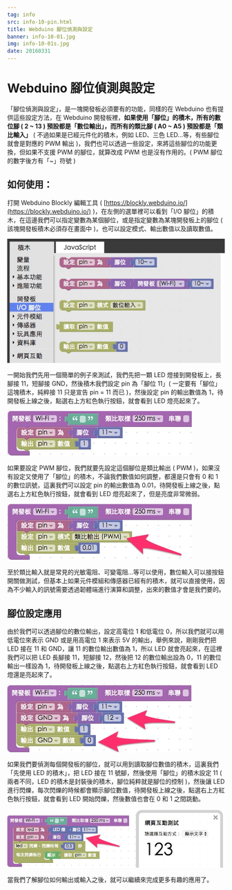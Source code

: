 ```yaml
---
tag: info
src: info-10-pin.html
title: Webduino 腳位偵測與設定
banner: info-10-01.jpg
img: info-10-01s.jpg
date: 20160331
---
```


<!-- @@master  = ../../_layout.html-->

<!-- @@block  =  meta-->

<title>Webduino 腳位偵測與設定 :::: Webduino = Web × Arduino</title>

<meta name="description" content="「腳位偵測與設定」，是一塊開發板必須要有的功能，同樣的在 Webduino 也有提供這些設定方法，在 Webduino 開發板裡，如果使用「腳位」的積木，所有的數位腳 ( 2 ~ 13 ) 預設都是「數位輸出」，而所有的類比腳 ( A0 ~ A5 ) 預設都是「類比輸入」。">

<meta itemprop="description" content="「腳位偵測與設定」，是一塊開發板必須要有的功能，同樣的在 Webduino 也有提供這些設定方法，在 Webduino 開發板裡，如果使用「腳位」的積木，所有的數位腳 ( 2 ~ 13 ) 預設都是「數位輸出」，而所有的類比腳 ( A0 ~ A5 ) 預設都是「類比輸入」。">

<meta property="og:description" content="「腳位偵測與設定」，是一塊開發板必須要有的功能，同樣的在 Webduino 也有提供這些設定方法，在 Webduino 開發板裡，如果使用「腳位」的積木，所有的數位腳 ( 2 ~ 13 ) 預設都是「數位輸出」，而所有的類比腳 ( A0 ~ A5 ) 預設都是「類比輸入」。">

<meta property="og:title" content="Webduino 腳位偵測與設定" >

<meta property="og:url" content="https://webduino.io/tutorials/info-10-pin.html">

<meta property="og:image" content="https://webduino.io/img/tutorials/info-10-01s.jpg">

<meta itemprop="image" content="https://webduino.io/img/tutorials/info-10-01s.jpg">

<include src="../_include-tutorials.html"></include>

<!-- @@close-->

<!-- @@block  =  preAndNext-->

<include src="../_include-tutorials-content.html"></include>

<!-- @@close-->



<!-- @@block  =  tutorials-->
# Webduino 腳位偵測與設定

「腳位偵測與設定」，是一塊開發板必須要有的功能，同樣的在 Webduino 也有提供這些設定方法，在 Webduino 開發板裡，**如果使用「腳位」的積木，所有的數位腳 ( 2 ~ 13 ) 預設都是「數位輸出」，而所有的類比腳 ( A0 ~ A5 ) 預設都是「類比輸入」** ( 不過如果是已經元件化的積木，例如 LED、三色 LED...等，有些腳位就會是對應的 PWM 輸出 )，我們也可以透過一些設定，來將這些腳位的功能更換，但如果不支援 PWM 的腳位，就算改成 PWM 也是沒有作用的。( PWM 腳位的數字後方有「~」符號 )

## 如何使用：

打開 Webduino Blockly 編輯工具 ( [https://blockly.webduino.io/](https://blockly.webduino.io/) )，在左側的選單裡可以看到「I/O 腳位」的積木，在這邊我們可以指定變數為某個腳位，或是指定變數為某塊開發板上的腳位 ( 該塊開發板積木必須存在畫面中 )，也可以設定模式、輸出數值以及讀取數值。

![](../img/tutorials/info-10-02.jpg)

一開始我們先用一個簡單的例子來測試，我們先把一顆 LED 燈接到開發板上，長腳接 11，短腳接 GND，然後積木我們設定 pin 為「腳位 11」( 一定要有「腳位」這塊積木，純粹接 11 只是宣告 pin = 11 而已 )，然後設定 pin 的輸出數值為 1，待開發板上線之後，點選右上方紅色執行按鈕，就會看到 LED 燈亮起來了。

![](../img/tutorials/info-10-03.jpg)

如果要設定 PWM 腳位，我們就要先設定這個腳位是類比輸出 ( PWM )，如果沒有設定又使用了「腳位」的積木，不論我們數值如何調整，都還是只會有 0 和 1 的數位訊號，這裏我們可以設定 pin 的輸出數值為 0.01，待開發板上線之後，點選右上方紅色執行按鈕，就會看到 LED 燈亮起來了，但是亮度非常微弱。

![](../img/tutorials/info-10-04.jpg)

至於類比輸入就是常見的光敏電阻、可變電阻...等可以使用，數位輸入可以接按鈕開關做測試，但基本上如果元件模組和傳感器已經有的積木，就可以直接使用，因為不少輸入的訊號需要透過韌體端進行演算和調整，出來的數值才會是我們要的。

## 腳位設定應用

由於我們可以透過腳位的數位輸出，設定高電位 1 和低電位 0，所以我們就可以用低電位來表示 GND 或是用高電位 1 來表示 5V 的輸出，舉例來說，剛剛我們把 LED 接在 11 和 GND，讓 11 的數位輸出數值為 1，所以 LED 就會亮起來，在這裡我們可以把 LED 長腳接 11，短腳接 12，然後把 12 的數位輸出設為 0，11 的數位輸出一樣設為 1，待開發板上線之後，點選右上方紅色執行按鈕，就會看到 LED 燈還是亮起來了。

![](../img/tutorials/info-10-05.jpg)

如果我們要偵測每個開發板的腳位，就可以用到讀取腳位數值的積木，這裏我們「先使用 LED 的積木」，把 LED 接在 11 號腳，然後使用「腳位」的積木設定 11 ( 兩者不同，LED 的積木是封裝後的積木，腳位純粹就是腳位的控制 )，然後讓 LED 進行閃爍，每次閃爍的時候都會顯示腳位數值，待開發板上線之後，點選右上方紅色執行按鈕，就會看到 LED 開始閃爍，然後數值也會在 0 和 1 之間跳動。

![](../img/tutorials/info-10-06.jpg)

當我們了解腳位如何輸出或輸入之後，就可以繼續來完成更多有趣的應用了。


<!-- @@close-->